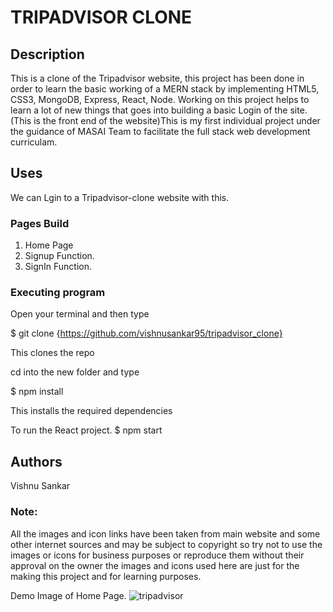 # TRIPADVISOR CLONE

## Description

This is a clone of the Tripadvisor website, this project has been done in order to learn the basic working of a MERN stack by implementing HTML5, CSS3, MongoDB, Express, React, Node. Working on this project helps to learn a lot of new things that goes into building a basic Login of the site. (This is the front end of the website)This is my first individual  project under the guidance of MASAI Team to facilitate the full stack web development curriculam.

## Uses
We can Lgin to  a Tripadvisor-clone website with this.

### Pages Build

1. Home Page
2. Signup Function.
3. SignIn Function.

### Executing program
Open your terminal and then type

$ git clone {https://github.com/vishnusankar95/tripadvisor_clone}

This clones the repo

cd into the new folder and type

$ npm install

This installs the required dependencies

To run the React project.
$ npm start

## Authors
  Vishnu Sankar

### Note:
All the images and icon links have been taken from main website and some other internet sources and may be subject to copyright so try not to use the images or icons for business purposes or reproduce them without their approval on the owner the images and icons used here are just for the making this project and for learning purposes.

Demo Image of Home Page.
![tripadvisor](https://user-images.githubusercontent.com/82999551/145678560-f640d927-c3b3-434a-9eb5-772fa0a8df2e.png)
